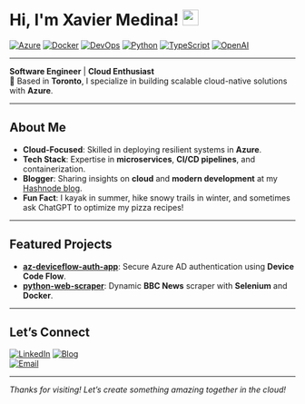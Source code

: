 # Hi, I'm Xavier Medina! <img src="https://media.giphy.com/media/hvRJCLFzcasrR4ia7z/giphy.gif" width="28">

[![Azure](https://img.shields.io/badge/Cloud-Azure-blue?style=flat&logo=microsoft-azure)](https://azure.microsoft.com/) 
[![Docker](https://img.shields.io/badge/Tools-Docker-informational?style=flat&logo=docker)](https://www.docker.com/) 
[![DevOps](https://img.shields.io/badge/DevOps-CI%2FCD-orange?style=flat&logo=githubactions)](https://github.com/features/actions) 
[![Python](https://img.shields.io/badge/Code-Python-yellow?style=flat&logo=python)](https://www.python.org/) 
[![TypeScript](https://img.shields.io/badge/Code-TypeScript-blue?style=flat&logo=typescript)](https://www.typescriptlang.org/) 
[![OpenAI](https://img.shields.io/badge/AI-OpenAI-purple?style=flat&logo=openai)](https://openai.com/)

---

**Software Engineer** | **Cloud Enthusiast**  
📍 Based in **Toronto**, I specialize in building scalable cloud-native solutions with **Azure**.

---

## About Me

- **Cloud-Focused**: Skilled in deploying resilient systems in **Azure**.  
- **Tech Stack**: Expertise in **microservices**, **CI/CD pipelines**, and containerization.  
- **Blogger**: Sharing insights on **cloud** and **modern development** at my [Hashnode blog](https://xaviermedina.hashnode.dev/).  
- **Fun Fact**: I kayak in summer, hike snowy trails in winter, and sometimes ask ChatGPT to optimize my pizza recipes!

---

## Featured Projects

- **[az-deviceflow-auth-app](https://github.com/xmedinavei/az-deviceflow-auth-app)**: Secure Azure AD authentication using **Device Code Flow**.  
- **[python-web-scraper](https://github.com/xmedinavei/python-web-scraper)**: Dynamic **BBC News** scraper with **Selenium** and **Docker**.

---

## Let’s Connect

[![LinkedIn](https://img.shields.io/badge/LinkedIn-Connect-blue?style=flat&logo=linkedin)](https://linkedin.com/in/xmedinavei) 
[![Blog](https://img.shields.io/badge/Blog-Hashnode-informational?style=flat&logo=hashnode)](https://xaviermedina.hashnode.dev/)  
[![Email](https://img.shields.io/badge/Email-Contact-red?style=flat&logo=gmail)](mailto:xmedinavei@gmail.com)

---

*Thanks for visiting! Let’s create something amazing together in the cloud!*